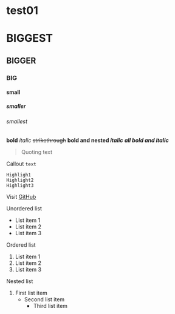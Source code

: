 # **test01**

# BIGGEST
## BIGGER
### BIG
#### small
##### smaller
###### smallest

**bold**
*italic*
~~strikethrough~~
**bold and nested *italic***
***all bold and italic***

> Quoting text

Callout `text`

```
Highligh1
Highlight2
Highlight3
```

Visit [GitHub](https://github.com/)

Unordered list
- List item 1
- List item 2
- List item 3

Ordered list
1. List item 1
2. List item 2
3. List item 3

Nested list
1. First list item
    - Second list item
       - Third list item
